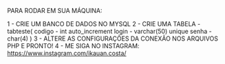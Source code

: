 PARA RODAR EM SUA MÁQUINA:

1 - CRIE UM BANCO DE DADOS NO MYSQL
2 - CRIE UMA TABELA - tabteste(
  codigo - int auto_increment
  login - varchar(50) unique
  senha - char(4)
)
3 - ALTERE AS CONFIGURAÇÕES DA CONEXÃO NOS ARQUIVOS PHP E PRONTO!
4 - ME SIGA NO INSTAGRAM: https://www.instagram.com/ikauan.costa/

